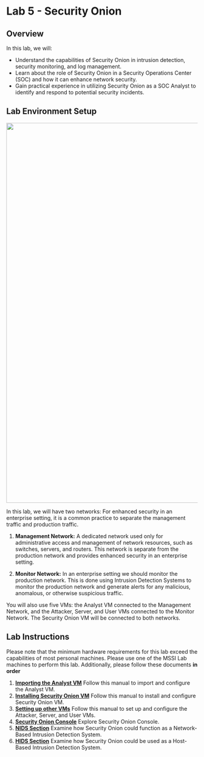 # Lab 5 - Security Onion 

## Overview
In this lab, we will: 
- Understand the capabilities of Security Onion in intrusion detection, security monitoring, and log management.
- Learn about the role of Security Onion in a Security Operations Center (SOC) and how it can enhance network security.
- Gain practical experience in utilizing Security Onion as a SOC Analyst to identify and respond to potential security incidents.



## Lab Environment Setup

<img src="https://github.com/xyliatgithub/EN650654-2023/blob/main/LabFive/Lab%205%20-%20Network%20Setup%20.png" width="1000">


In this lab, we will have two networks: 
For enhanced security in an enterprise setting, it is a common practice to separate the management traffic and production traffic.

1. **Management Network:** A dedicated network used only for administrative access and management of network resources, such as switches, servers, and routers. This network is separate from the production network and provides enhanced security in an enterprise setting.

2. **Monitor Network:** In an enterprise setting we should monitor the production network. This is done using Intrusion Detection Systems to monitor the production network and generate alerts for any malicious, anomalous, or otherwise suspicious traffic. 

You will also use five VMs: the Analyst VM connected to the Management Network, and the Attacker, Server, and User VMs connected to the Monitor Network. The Security Onion VM will be connected to both networks.

## Lab Instructions 
Please note that the minimum hardware requirements for this lab exceed the capabilities of most personal machines. Please use one of the MSSI Lab machines to perform this lab. Additionally, please follow these documents **in order**

1. **[Importing the Analyst VM](https://github.com/xyliatgithub/EN650654-2023/blob/main/LabFive/Importing%20the%20Analyst%20VM.pdf)** Follow this manual to import and configure the Analyst VM.
2. **[Installing Security Onion VM](https://github.com/xyliatgithub/EN650654-2023/blob/main/LabFive/Installing%20Security%20Onion%20VM.pdf)** Follow this manual to install and configure Security Onion VM.
3. **[Setting up other VMs](https://github.com/xyliatgithub/EN650654-2023/blob/main/LabFive/Setting%20up%20other%20VMs.pdf)** Follow this manual to set up and configure the Attacker, Server, and User VMs.
4. **[Security Onion Console](https://github.com/xyliatgithub/EN650654-2023/blob/main/LabFive/Security%20Onion%20Console.pdf)** Explore Security Onion Console.
6. **[NIDS Section](https://github.com/xyliatgithub/EN650654-2023/blob/main/LabFive/NIDS%20Section.pdf)** Examine how Security Onion could function as a Network-Based Intrusion Detection System. 
7. **[HIDS Section](https://github.com/xyliatgithub/EN650654-2023/blob/main/LabFive/HIDS%20Section.pdf)** Examine how Security Onion could be used as a Host-Based Intrusion Detection System.
